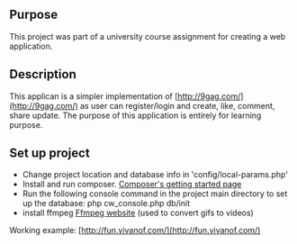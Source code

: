Purpose
-------------
This project was part of a university course assignment for creating a web application.

Description
-------------
This applican is a simpler implementation of [http://9gag.com/](http://9gag.com/) as user can register/login and create, like, comment, share update. The purpose of this application is entirely for learning purpose.

Set up project
-------------

* Change project location and database info in 'config/local-params.php'
* Install and run composer. [Composer's getting started page](https://getcomposer.org/doc/00-intro.md)
* Run the following console command in the project main directory to set up the database: php cw_console.php db/init
* install ffmpeg [Ffmpeg website](https://www.ffmpeg.org/) (used to convert gifs to videos)

Working example: [http://fun.vivanof.com/](http://fun.vivanof.com/)
